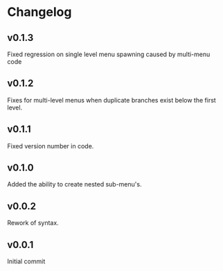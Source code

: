 # Changelog

## v0.1.3
Fixed regression on single level menu spawning caused by multi-menu code

## v0.1.2
Fixes for multi-level menus when duplicate branches exist below the first level.

## v0.1.1
Fixed version number in code.

## v0.1.0
Added the ability to create nested sub-menu's.

## v0.0.2
Rework of syntax.

## v0.0.1
Initial commit
